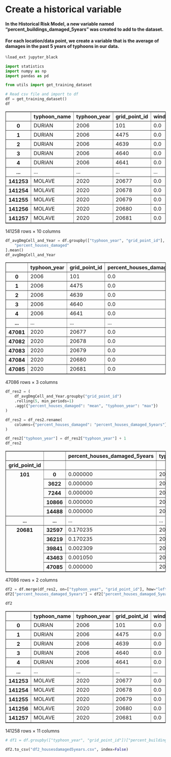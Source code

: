 # Create a historical variable

#### In the Historical Risk Model, a new variable named “percent_buildings_damaged_5years” was created to add to the dataset. 
#### For each location/data point, we create a variable that is the average of damages in the past 5 years of typhoons in our data.




```python
%load_ext jupyter_black
```



<script type="application/javascript" id="jupyter_black">
(function() {
    if (window.IPython === undefined) {
        return
    }
    var msg = "WARNING: it looks like you might have loaded " +
        "jupyter_black in a non-lab notebook with " +
        "`is_lab=True`. Please double check, and if " +
        "loading with `%load_ext` please review the README!"
    console.log(msg)
    alert(msg)
})()
</script>




```python
import statistics
import numpy as np
import pandas as pd

from utils import get_training_dataset
```


```python
# Read csv file and import to df
df = get_training_dataset()
df
```




<div>
<style scoped>
    .dataframe tbody tr th:only-of-type {
        vertical-align: middle;
    }

    .dataframe tbody tr th {
        vertical-align: top;
    }

    .dataframe thead th {
        text-align: right;
    }
</style>
<table border="1" class="dataframe">
  <thead>
    <tr style="text-align: right;">
      <th></th>
      <th>typhoon_name</th>
      <th>typhoon_year</th>
      <th>grid_point_id</th>
      <th>wind_speed</th>
      <th>track_distance</th>
      <th>rainfall_max_6h</th>
      <th>rainfall_max_24h</th>
      <th>total_houses</th>
      <th>rwi</th>
      <th>percent_houses_damaged</th>
    </tr>
  </thead>
  <tbody>
    <tr>
      <th>0</th>
      <td>DURIAN</td>
      <td>2006</td>
      <td>101</td>
      <td>0.0</td>
      <td>303.180555</td>
      <td>0.122917</td>
      <td>0.085417</td>
      <td>31.000000</td>
      <td>NaN</td>
      <td>0.0</td>
    </tr>
    <tr>
      <th>1</th>
      <td>DURIAN</td>
      <td>2006</td>
      <td>4475</td>
      <td>0.0</td>
      <td>638.027502</td>
      <td>0.091667</td>
      <td>0.027083</td>
      <td>3.301020</td>
      <td>-0.527000</td>
      <td>0.0</td>
    </tr>
    <tr>
      <th>2</th>
      <td>DURIAN</td>
      <td>2006</td>
      <td>4639</td>
      <td>0.0</td>
      <td>603.631997</td>
      <td>0.535417</td>
      <td>0.146354</td>
      <td>12.103741</td>
      <td>-0.283000</td>
      <td>0.0</td>
    </tr>
    <tr>
      <th>3</th>
      <td>DURIAN</td>
      <td>2006</td>
      <td>4640</td>
      <td>0.0</td>
      <td>614.675270</td>
      <td>0.356250</td>
      <td>0.101562</td>
      <td>645.899660</td>
      <td>-0.358889</td>
      <td>0.0</td>
    </tr>
    <tr>
      <th>4</th>
      <td>DURIAN</td>
      <td>2006</td>
      <td>4641</td>
      <td>0.0</td>
      <td>625.720905</td>
      <td>0.202083</td>
      <td>0.057812</td>
      <td>1071.731293</td>
      <td>-0.462800</td>
      <td>0.0</td>
    </tr>
    <tr>
      <th>...</th>
      <td>...</td>
      <td>...</td>
      <td>...</td>
      <td>...</td>
      <td>...</td>
      <td>...</td>
      <td>...</td>
      <td>...</td>
      <td>...</td>
      <td>...</td>
    </tr>
    <tr>
      <th>141253</th>
      <td>MOLAVE</td>
      <td>2020</td>
      <td>20677</td>
      <td>0.0</td>
      <td>644.575831</td>
      <td>2.543750</td>
      <td>0.778646</td>
      <td>4449.357133</td>
      <td>0.508167</td>
      <td>0.0</td>
    </tr>
    <tr>
      <th>141254</th>
      <td>MOLAVE</td>
      <td>2020</td>
      <td>20678</td>
      <td>0.0</td>
      <td>655.685233</td>
      <td>2.558333</td>
      <td>0.861458</td>
      <td>1521.435795</td>
      <td>-0.174100</td>
      <td>0.0</td>
    </tr>
    <tr>
      <th>141255</th>
      <td>MOLAVE</td>
      <td>2020</td>
      <td>20679</td>
      <td>0.0</td>
      <td>666.794635</td>
      <td>2.975000</td>
      <td>0.949479</td>
      <td>930.647069</td>
      <td>-0.244286</td>
      <td>0.0</td>
    </tr>
    <tr>
      <th>141256</th>
      <td>MOLAVE</td>
      <td>2020</td>
      <td>20680</td>
      <td>0.0</td>
      <td>677.904037</td>
      <td>2.889583</td>
      <td>1.083333</td>
      <td>1800.666044</td>
      <td>0.038000</td>
      <td>0.0</td>
    </tr>
    <tr>
      <th>141257</th>
      <td>MOLAVE</td>
      <td>2020</td>
      <td>20681</td>
      <td>0.0</td>
      <td>689.013439</td>
      <td>2.985417</td>
      <td>2.218056</td>
      <td>373.146778</td>
      <td>-0.175000</td>
      <td>0.0</td>
    </tr>
  </tbody>
</table>
<p>141258 rows × 10 columns</p>
</div>




```python
df_avgDmgCell_and_Year = df.groupby(["typhoon_year", "grid_point_id"], as_index=False)[
    "percent_houses_damaged"
].mean()
df_avgDmgCell_and_Year
```




<div>
<style scoped>
    .dataframe tbody tr th:only-of-type {
        vertical-align: middle;
    }

    .dataframe tbody tr th {
        vertical-align: top;
    }

    .dataframe thead th {
        text-align: right;
    }
</style>
<table border="1" class="dataframe">
  <thead>
    <tr style="text-align: right;">
      <th></th>
      <th>typhoon_year</th>
      <th>grid_point_id</th>
      <th>percent_houses_damaged</th>
    </tr>
  </thead>
  <tbody>
    <tr>
      <th>0</th>
      <td>2006</td>
      <td>101</td>
      <td>0.0</td>
    </tr>
    <tr>
      <th>1</th>
      <td>2006</td>
      <td>4475</td>
      <td>0.0</td>
    </tr>
    <tr>
      <th>2</th>
      <td>2006</td>
      <td>4639</td>
      <td>0.0</td>
    </tr>
    <tr>
      <th>3</th>
      <td>2006</td>
      <td>4640</td>
      <td>0.0</td>
    </tr>
    <tr>
      <th>4</th>
      <td>2006</td>
      <td>4641</td>
      <td>0.0</td>
    </tr>
    <tr>
      <th>...</th>
      <td>...</td>
      <td>...</td>
      <td>...</td>
    </tr>
    <tr>
      <th>47081</th>
      <td>2020</td>
      <td>20677</td>
      <td>0.0</td>
    </tr>
    <tr>
      <th>47082</th>
      <td>2020</td>
      <td>20678</td>
      <td>0.0</td>
    </tr>
    <tr>
      <th>47083</th>
      <td>2020</td>
      <td>20679</td>
      <td>0.0</td>
    </tr>
    <tr>
      <th>47084</th>
      <td>2020</td>
      <td>20680</td>
      <td>0.0</td>
    </tr>
    <tr>
      <th>47085</th>
      <td>2020</td>
      <td>20681</td>
      <td>0.0</td>
    </tr>
  </tbody>
</table>
<p>47086 rows × 3 columns</p>
</div>




```python
df_res2 = (
    df_avgDmgCell_and_Year.groupby("grid_point_id")
    .rolling(5, min_periods=1)
    .agg({"percent_houses_damaged": "mean", "typhoon_year": "max"})
)

df_res2 = df_res2.rename(
    columns={"percent_houses_damaged": "percent_houses_damaged_5years"}
)
```


```python
df_res2["typhoon_year"] = df_res2["typhoon_year"] + 1
df_res2
```




<div>
<style scoped>
    .dataframe tbody tr th:only-of-type {
        vertical-align: middle;
    }

    .dataframe tbody tr th {
        vertical-align: top;
    }

    .dataframe thead th {
        text-align: right;
    }
</style>
<table border="1" class="dataframe">
  <thead>
    <tr style="text-align: right;">
      <th></th>
      <th></th>
      <th>percent_houses_damaged_5years</th>
      <th>typhoon_year</th>
    </tr>
    <tr>
      <th>grid_point_id</th>
      <th></th>
      <th></th>
      <th></th>
    </tr>
  </thead>
  <tbody>
    <tr>
      <th rowspan="5" valign="top">101</th>
      <th>0</th>
      <td>0.000000</td>
      <td>2007.0</td>
    </tr>
    <tr>
      <th>3622</th>
      <td>0.000000</td>
      <td>2009.0</td>
    </tr>
    <tr>
      <th>7244</th>
      <td>0.000000</td>
      <td>2010.0</td>
    </tr>
    <tr>
      <th>10866</th>
      <td>0.000000</td>
      <td>2011.0</td>
    </tr>
    <tr>
      <th>14488</th>
      <td>0.000000</td>
      <td>2012.0</td>
    </tr>
    <tr>
      <th>...</th>
      <th>...</th>
      <td>...</td>
      <td>...</td>
    </tr>
    <tr>
      <th rowspan="5" valign="top">20681</th>
      <th>32597</th>
      <td>0.170235</td>
      <td>2016.0</td>
    </tr>
    <tr>
      <th>36219</th>
      <td>0.170235</td>
      <td>2017.0</td>
    </tr>
    <tr>
      <th>39841</th>
      <td>0.002309</td>
      <td>2019.0</td>
    </tr>
    <tr>
      <th>43463</th>
      <td>0.001050</td>
      <td>2020.0</td>
    </tr>
    <tr>
      <th>47085</th>
      <td>0.000000</td>
      <td>2021.0</td>
    </tr>
  </tbody>
</table>
<p>47086 rows × 2 columns</p>
</div>




```python
df2 = df.merge(df_res2, on=["typhoon_year", "grid_point_id"], how="left")
df2["percent_houses_damaged_5years"] = df2["percent_houses_damaged_5years"].fillna(0)

df2
```




<div>
<style scoped>
    .dataframe tbody tr th:only-of-type {
        vertical-align: middle;
    }

    .dataframe tbody tr th {
        vertical-align: top;
    }

    .dataframe thead th {
        text-align: right;
    }
</style>
<table border="1" class="dataframe">
  <thead>
    <tr style="text-align: right;">
      <th></th>
      <th>typhoon_name</th>
      <th>typhoon_year</th>
      <th>grid_point_id</th>
      <th>wind_speed</th>
      <th>track_distance</th>
      <th>rainfall_max_6h</th>
      <th>rainfall_max_24h</th>
      <th>total_houses</th>
      <th>rwi</th>
      <th>percent_houses_damaged</th>
      <th>percent_houses_damaged_5years</th>
    </tr>
  </thead>
  <tbody>
    <tr>
      <th>0</th>
      <td>DURIAN</td>
      <td>2006</td>
      <td>101</td>
      <td>0.0</td>
      <td>303.180555</td>
      <td>0.122917</td>
      <td>0.085417</td>
      <td>31.000000</td>
      <td>NaN</td>
      <td>0.0</td>
      <td>0.000000</td>
    </tr>
    <tr>
      <th>1</th>
      <td>DURIAN</td>
      <td>2006</td>
      <td>4475</td>
      <td>0.0</td>
      <td>638.027502</td>
      <td>0.091667</td>
      <td>0.027083</td>
      <td>3.301020</td>
      <td>-0.527000</td>
      <td>0.0</td>
      <td>0.000000</td>
    </tr>
    <tr>
      <th>2</th>
      <td>DURIAN</td>
      <td>2006</td>
      <td>4639</td>
      <td>0.0</td>
      <td>603.631997</td>
      <td>0.535417</td>
      <td>0.146354</td>
      <td>12.103741</td>
      <td>-0.283000</td>
      <td>0.0</td>
      <td>0.000000</td>
    </tr>
    <tr>
      <th>3</th>
      <td>DURIAN</td>
      <td>2006</td>
      <td>4640</td>
      <td>0.0</td>
      <td>614.675270</td>
      <td>0.356250</td>
      <td>0.101562</td>
      <td>645.899660</td>
      <td>-0.358889</td>
      <td>0.0</td>
      <td>0.000000</td>
    </tr>
    <tr>
      <th>4</th>
      <td>DURIAN</td>
      <td>2006</td>
      <td>4641</td>
      <td>0.0</td>
      <td>625.720905</td>
      <td>0.202083</td>
      <td>0.057812</td>
      <td>1071.731293</td>
      <td>-0.462800</td>
      <td>0.0</td>
      <td>0.000000</td>
    </tr>
    <tr>
      <th>...</th>
      <td>...</td>
      <td>...</td>
      <td>...</td>
      <td>...</td>
      <td>...</td>
      <td>...</td>
      <td>...</td>
      <td>...</td>
      <td>...</td>
      <td>...</td>
      <td>...</td>
    </tr>
    <tr>
      <th>141253</th>
      <td>MOLAVE</td>
      <td>2020</td>
      <td>20677</td>
      <td>0.0</td>
      <td>644.575831</td>
      <td>2.543750</td>
      <td>0.778646</td>
      <td>4449.357133</td>
      <td>0.508167</td>
      <td>0.0</td>
      <td>0.000000</td>
    </tr>
    <tr>
      <th>141254</th>
      <td>MOLAVE</td>
      <td>2020</td>
      <td>20678</td>
      <td>0.0</td>
      <td>655.685233</td>
      <td>2.558333</td>
      <td>0.861458</td>
      <td>1521.435795</td>
      <td>-0.174100</td>
      <td>0.0</td>
      <td>0.000000</td>
    </tr>
    <tr>
      <th>141255</th>
      <td>MOLAVE</td>
      <td>2020</td>
      <td>20679</td>
      <td>0.0</td>
      <td>666.794635</td>
      <td>2.975000</td>
      <td>0.949479</td>
      <td>930.647069</td>
      <td>-0.244286</td>
      <td>0.0</td>
      <td>0.015207</td>
    </tr>
    <tr>
      <th>141256</th>
      <td>MOLAVE</td>
      <td>2020</td>
      <td>20680</td>
      <td>0.0</td>
      <td>677.904037</td>
      <td>2.889583</td>
      <td>1.083333</td>
      <td>1800.666044</td>
      <td>0.038000</td>
      <td>0.0</td>
      <td>0.020806</td>
    </tr>
    <tr>
      <th>141257</th>
      <td>MOLAVE</td>
      <td>2020</td>
      <td>20681</td>
      <td>0.0</td>
      <td>689.013439</td>
      <td>2.985417</td>
      <td>2.218056</td>
      <td>373.146778</td>
      <td>-0.175000</td>
      <td>0.0</td>
      <td>0.001050</td>
    </tr>
  </tbody>
</table>
<p>141258 rows × 11 columns</p>
</div>




```python
# df1 = df.groupby(["typhoon_year", "grid_point_id"])["percent_buildings_damaged"].mean()

df2.to_csv("df2_housesdamaged5years.csv", index=False)
```
